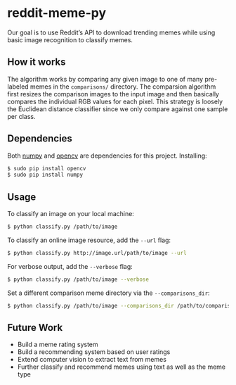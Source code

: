 # reddit-meme-py

Our goal is to use Reddit’s API to download trending memes while using basic image recognition to classify memes.

## How it works

The algorithm works by comparing any given image to one of many pre-labeled memes in the `comparisons/` directory. The comparsion algorithm first resizes the comparison images to the input image and then basically compares the individual RGB values for each pixel. This strategy is loosely the Euclidean distance classifier since we only compare against one sample per class.

## Dependencies

Both [numpy](https://www.numpy.org/) and [opencv](https://pypi.org/project/opencv-python/) are dependencies for this project. Installing:
```sh
$ sudo pip install opencv
$ sudo pip install numpy
```

## Usage

To classify an image on your local machine:
```sh
$ python classify.py /path/to/image
```

To classify an online image resource, add the `--url` flag:
```sh
$ python classify.py http://image.url/path/to/image --url
```

For verbose output, add the `--verbose` flag:
```sh
$ python classify.py /path/to/image --verbose
```

Set a different comparison meme directory via the `--comparisons_dir`:
```sh
$ python classify.py /path/to/image --comparisons_dir /path/to/comparisons
```

## Future Work

- Build a meme rating system
- Build a recommending system based on user ratings
- Extend computer vision to extract text from memes
- Further classify and recommend memes using text as well as the meme type
